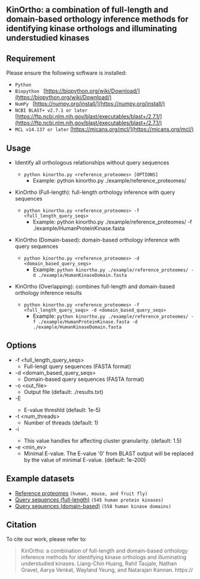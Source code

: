 ## KinOrtho: a combination of full-length and domain-based orthology inference methods for identifying kinase orthologs and illuminating understudied kinases

## Requirement

Please ensure the following software is installed:

- `Python ` []()
- `Biopython ` [https://biopython.org/wiki/Download/](https://biopython.org/wiki/Download/)
- `NumPy ` [https://numpy.org/install/](https://numpy.org/install/)
- `NCBI BLAST+ v2.7.1 or later` [https://ftp.ncbi.nlm.nih.gov/blast/executables/blast+/2.7.1/](https://ftp.ncbi.nlm.nih.gov/blast/executables/blast+/2.7.1/)
- `MCL v14.137 or later` [https://micans.org/mcl/](https://micans.org/mcl/)

## Usage

* Identify all orthologous relationships without query sequences
	* `python kinortho.py <reference_proteomes> [OPTIONS]`
		* Example: python kinortho.py ./example/reference_proteomes/

* KinOrtho (Full-length): full-length orthology inference with query sequences
	* `python kinortho.py <reference_proteomes> -f <full_length_query_seqs>`
		* Example: python kinortho.py ./example/reference_proteomes/ -f ./example/HumanProteinKinase.fasta
		
* KinOrtho (Domain-based): domain-based orthology inference with query sequences
	* `python kinortho.py <reference_proteomes> -d <domain_based_query_seqs>`
		* Example: `python kinortho.py ./example/reference_proteomes/ -d ./example/HumanKinaseDomain.fasta`

* KinOrtho (Overlapping): combines full-length and domain-based orthology inference results
	* `python kinortho.py <reference_proteomes> -f <full_length_query_seqs> -d <domain_based_query_seqs>`
		* Example: `python kinortho.py ./example/reference_proteomes/ -f ./example/HumanProteinKinase.fasta -d ./example/HumanKinaseDomain.fasta`

## Options

* -f <full_length_query_seqs>
	* Full-lengt query sequences (FASTA format)
* -d <domain_based_query_seqs>
	* Domain-based query sequences (FASTA format)
* -o <out_file>
	* Output file (default: ./results.txt)
* -E <evalue>
	* E-value threshld (default: 1e-5)
* -t <num_threads>
	* Number of threads (default: 1)
* -i <inflation>
	* This value handles for affecting cluster granularity. (default: 1.5)
* -e <min_ev>
	* Minimal E-value. The E-value '0' from BLAST output will be replaced by the value of minimal E-value. (default: 1e-200)

## Example datasets

* [Reference proteomes](https://github.com/leon1003/KinOrtho/tree/master/example/reference_proteomes/) `(human, mouse, and fruit fly)`
* [Query sequences (full-length)](https://github.com/leon1003/KinOrtho/blob/master/example/HumanKinaseDomain.fasta) `(545 human protein kinases)`
* [Query sequences (domain-based)](https://github.com/leon1003/KinOrtho/blob/master/example/HumanProteinKinase.fasta) `(558 human kinase domains)`

## Citation

To cite our work, please refer to:

> KinOrtho: a combination of full-length and domain-based orthology inference methods for identifying kinase orthologs and illuminating understudied kinases. Liang-Chin Huang, Rahil Taujale, Nathan Gravel, Aarya Venkat, Wayland Yeung, and Natarajan Kannan. https://
